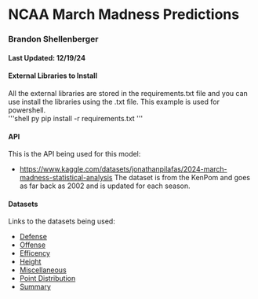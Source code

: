 # NCAA March Madness Predictions
### Brandon Shellenberger
#### Last Updated: 12/19/24

#### External Libraries to Install
All the external libraries are stored in the requirements.txt file and you can use install the libraries using the .txt file. This example is used for powershell. <br>
'''shell
py pip install -r requirements.txt
'''

#### API
This is the API being used for this model:
- https://www.kaggle.com/datasets/jonathanpilafas/2024-march-madness-statistical-analysis
The dataset is from the KenPom and goes as far back as 2002 and is updated for each season.

#### Datasets
Links to the datasets being used:
- [Defense](https://github.com/Bshell13/march_madness/blob/main/data/INT%20_%20KenPom%20_%20Defense.csv)
- [Offense](https://github.com/Bshell13/march_madness/blob/main/data/INT%20_%20KenPom%20_%20Offense.csv)
- [Efficency](https://github.com/Bshell13/march_madness/blob/main/data/INT%20_%20KenPom%20_%20Efficiency.csv)
- [Height](https://github.com/Bshell13/march_madness/blob/main/data/INT%20_%20KenPom%20_%20Height.csv)
- [Miscellaneous](https://github.com/Bshell13/march_madness/blob/main/data/INT%20_%20KenPom%20_%20Miscellaneous%20Team%20Stats.csv)
- [Point Distribution](https://github.com/Bshell13/march_madness/blob/main/data/INT%20_%20KenPom%20_%20Point%20Distribution.csv)
- [Summary](https://github.com/Bshell13/march_madness/blob/main/data/INT%20_%20KenPom%20_%20Summary.csv)


